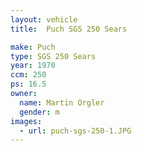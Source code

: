 ```yaml
---
layout: vehicle
title:  Puch SGS 250 Sears

make: Puch
type: SGS 250 Sears
year: 1970
ccm: 250
ps: 16.5
owner:
  name: Martin Orgler
  gender: m
images:
  - url: puch-sgs-250-1.JPG
---
```

